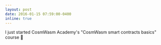 ```yaml
---
layout: post
date: 2016-01-15 07:59:00-0400
inline: true
---
```


I just started CosmWasm Academy's "CosmWasm smart contracts basics" course 🤩